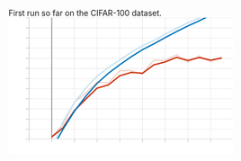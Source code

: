 First run so far on the CIFAR-100 dataset.
<img src="Accuracy.svg" alt="Accuracy of training set and validation set" width="400"/>
